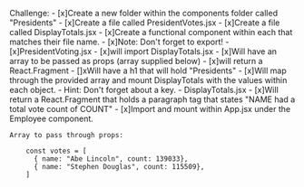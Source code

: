Challenge:
    - [x]Create a new folder within the components folder called "Presidents"
      - [x]Create a file called PresidentVotes.jsx
      - [x]Create a file called DisplayTotals.jsx
    - [x]Create a functional component within each that matches their file name.
      - [x]Note: Don't forget to export!
      - [x]PresidentVoting.jsx 
      - [x]will import DisplayTotals.jsx
      - [x]Will have an array to be passed as props (array supplied below)
      - [x]will return a React.Fragment
        - []xWill have a h1 that will hold "Presidents"
        - [x]Will map through the provided array and mount DisplayTotals with the values within each object.
          - Hint: Don't forget about a key.
          - DisplayTotals.jsx
      - [x]Will return a React.Fragment that holds a paragraph tag that states "NAME had a total vote count of COUNT"
    - [x]Import and mount within App.jsx under the Employee component.

    Array to pass through props:
```
    const votes = [
      { name: "Abe Lincoln", count: 139033},
      { name: "Stephen Douglas", count: 115509},
    ]
```